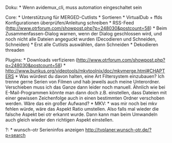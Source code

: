 Doku:
    * Wenn avidemux_cli, muss automation eingeschaltet sein 

Core:
    * Unterstützung für MERGED-Cutlists
    * Sortieren
    * VirtualDub + ffds Konfigurationen überprüfen/Anleitung schreiben
    * RSS-Feed (http://www.otrforum.com/showpost.php?p=248030&postcount=58)
    * Beim Zusammenfassen-Dialog warnen, wenn der Dialog geschlossen wird, und noch nicht alle Dateien angeguckt wurden (Decodieren und Schneiden, Schneiden)
    * Erst alle Cutlists auswählen, dann Schneiden
    * Dekodieren threaden

Plugins:
    * Downloads verfizieren (http://www.otrforum.com/showpost.php?p=248030&postcount=58)
    * http://www.bunkus.org/videotools/mkvtoolnix/doc/mkvmerge.html#CHAPTERS
    * Was würdest du davon halten, eine Art Filtersystem einzubauen? Ich trenne gerne Serien von Filmen und hab jeweils auch meine Unterordner. Verschieben muss ich das Ganze dann leider noch manuell. Ähnlich wie bei E-Mail-Programmen könnte man dann doch z.B. einstellen, dass Dateien mit einer gewissen Zeichenfolge auch in einen bestimmten Ordner verschoben werden. Wäre das ein großer Aufwand?
    * MKV:
          * was mir noch bei mkv fehlen würde, wäre das Aspekt Ratio umstellen. Also falls mal wieder die falsche Aspekt bei otr erkannt wurde. Dann kann man beim Umwandeln auch gleich wieder den richtigen Aspekt einstellen. 

?:
    * wunsch-otr Serieninfos anzeigen http://tvplaner.wunsch-otr.de/?p=search 
